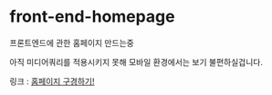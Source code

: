 # front-end-homepage
프론트엔드에 관한 홈페이지 만드는중

아직 미디어쿼리를 적용시키지 못해 모바일 환경에서는 보기 불편하실겁니다.

링크 : <a href="https://yunseungbin.github.io/front-end-homepage/">홈페이지 구경하기!</a>
